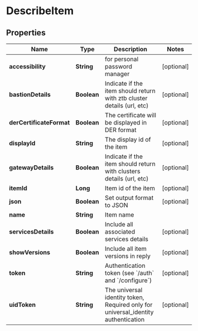 

# DescribeItem


## Properties

| Name | Type | Description | Notes |
|------------ | ------------- | ------------- | -------------|
|**accessibility** | **String** | for personal password manager |  [optional] |
|**bastionDetails** | **Boolean** | Indicate if the item should return with ztb cluster details (url, etc) |  [optional] |
|**derCertificateFormat** | **Boolean** | The certificate will be displayed in DER format |  [optional] |
|**displayId** | **String** | The display id of the item |  [optional] |
|**gatewayDetails** | **Boolean** | Indicate if the item should return with clusters details (url, etc) |  [optional] |
|**itemId** | **Long** | Item id of the item |  [optional] |
|**json** | **Boolean** | Set output format to JSON |  [optional] |
|**name** | **String** | Item name |  |
|**servicesDetails** | **Boolean** | Include all associated services details |  [optional] |
|**showVersions** | **Boolean** | Include all item versions in reply |  [optional] |
|**token** | **String** | Authentication token (see &#x60;/auth&#x60; and &#x60;/configure&#x60;) |  [optional] |
|**uidToken** | **String** | The universal identity token, Required only for universal_identity authentication |  [optional] |




